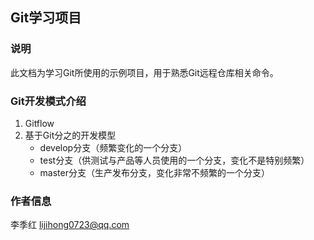 ## Git学习项目

### 说明

此文档为学习Git所使用的示例项目，用于熟悉Git远程仓库相关命令。

### Git开发模式介绍

1. Gitflow
2. 基于Git分之的开发模型
	- develop分支（频繁变化的一个分支）
	- test分支（供测试与产品等人员使用的一个分支，变化不是特别频繁）
	- master分支（生产发布分支，变化非常不频繁的一个分支）

### 作者信息

李季红 lijihong0723@qq.com
